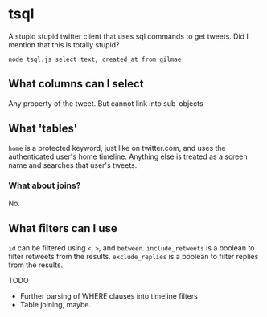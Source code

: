 # tsql
A stupid stupid twitter client that uses sql commands to get tweets. Did I mention that this is totally stupid?

`node tsql.js select text, created_at from gilmae`

## What columns can I select
Any property of the tweet. But cannot link into sub-objects

## What 'tables'
`home` is a protected keyword, just like on twitter.com, and uses the authenticated user's home timeline.
Anything else is treated as a screen name and searches that user's tweets.

### What about joins?
No.

## What filters can I use
`id` can be filtered using `<`, `>`, and `between`.
`include_retweets` is a boolean to filter retweets from the results.
`exclude_replies` is a boolean to filter replies from the results.

TODO
* Further parsing of WHERE clauses into timeline filters
* Table joining, maybe.
